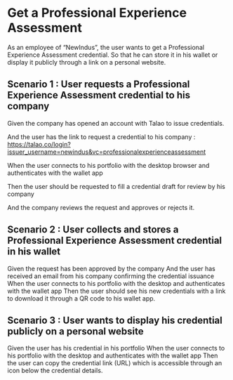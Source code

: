 # Get a Professional Experience Assessment

As an employee of “NewIndus”, the user wants to get a Professional Experience Assessment credential. So that he can store it in his wallet or display it publicly through a link on a personal website.


## Scenario 1 : User requests a Professional Experience Assessment credential to his company
Given the company has opened an account with Talao to issue credentials. 

And the user has the link to request a credential to his company :  https://talao.co/login?issuer_username=newindus&vc=professionalexperienceassessment 

When the user connects to his portfolio with the desktop browser and authenticates with the wallet app

Then the user should be requested to fill a credential draft for review by his company

And the company reviews the request and approves or rejects it. 


## Scenario 2 : User collects and stores a  Professional Experience Assessment credential in his wallet
Given the request has been approved by the company
And the user has received an email from his company confirming the credential issuance
When the user connects to his portfolio with the desktop and authenticates with the wallet app
Then the user should see his new credentials with a link to download it through a QR code to his wallet app.


## Scenario 3 : User wants to display his credential publicly on a personal website
Given the user has his credential in his portfolio
When the user connects to his portfolio with the desktop and authenticates with the wallet app
Then the user can copy the credential link (URL) which is accessible through an icon below the credential details.
